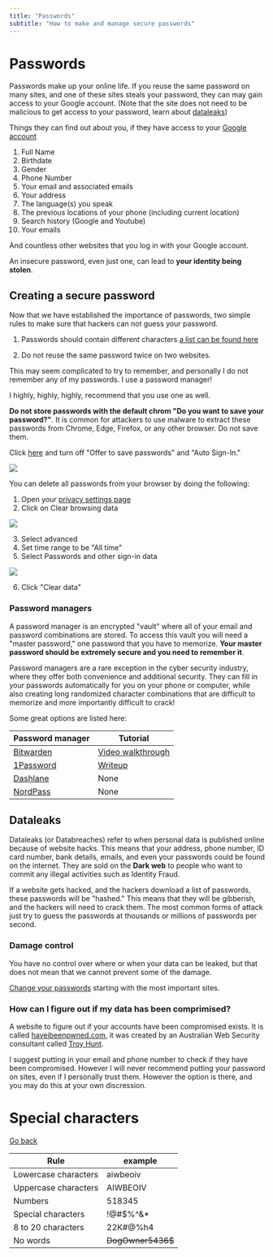 ```yaml
---
title: "Passwords"
subtitle: "How to make and manage secure passwords"
---
```


# Passwords

Passwords make up your online life. If you reuse the same password on many sites, and one of these sites steals your password, they can may gain access to your Google account. (Note that the site does not need to be malicious to get access to your password, learn about [dataleaks](#dataleaks))

Things they can find out about you, if they have access to your [Google account](https://myaccount.google.com/personal-info)

1. Full Name
2. Birthdate
3. Gender
4. Phone Number
5. Your email and associated emails
6. Your address
7. The language(s) you speak
8. The previous locations of your phone (including current location)
9. Search history (Google and Youtube)
10. Your emails

And countless other websites that you log in with your Google account.

An insecure password, even just one, can lead to **your identity being stolen**.

## Creating a secure password

Now that we have established the importance of passwords, two simple rules to make sure that hackers can not guess your password.

1. Passwords should contain different characters [a list can be found here](#special-characters)

2. Do not reuse the same password twice on two websites.

This may seem complicated to try to remember, and personally I do not remember any of my passwords. I use a password manager!

I highly, highly, highly, recommend that you use one as well.

**Do not store passwords with the default chrom "Do you want to save your password?"**. It is common for attackers to use malware to extract these passwords from Chrome, Edge, Firefox, or any other browser. Do not save them.

Click [here](chrome://settings/passwords) and turn off "Offer to save passwords" and "Auto Sign-In."

![](/images/cyber-security/passwords/offer-to-save-passwords.png)

You can delete all passwords from your browser by doing the following:

1. Open your [privacy settings page](chrome://settings/privacy)
2. Click on Clear browsing data

![](/images/cyber-security/passwords/clear-browsing-data.png)

3. Select advanced
4. Set time range to be "All time"
5. Select Passwords and other sign-in data

![](/images/cyber-security/passwords/clear-passwords.png)

6. Click "Clear data"

### Password managers

A password manager is an encrypted "vault" where all of your email and password combinations are stored. To access this vault you will need a "master password," one password that you have to memorize. **Your master password should be extremely secure and you need to remember it**.

Password managers are a rare exception in the cyber security industry, where they offer both convenience and additional security. They can fill in your passwords automatically for you on your phone or computer, while also creating long randomized character combinations that are difficult to memorize and more importantly difficult to crack!

Some great options are listed here:

| Password manager                      | Tutorial                                                                              |
| ------------------------------------- | ------------------------------------------------------------------------------------- |
| [Bitwarden](https://bitwarden.com/)   | [Video walkthrough](https://bitwarden.com/learning/pm-101-getting-started-as-a-user/) |
| [1Password](https://1password.com/)   | [Writeup](https://support.1password.com/explore/get-started/)                         |
| [Dashlane](https://www.dashlane.com/) | None                                                                                  |
| [NordPass](https://nordpass.com/)     | None                                                                                  |

## Dataleaks

Dataleaks (or Databreaches) refer to when personal data is published online because of website hacks. This means that your address, phone number, ID card number, bank details, emails, and even your passwords could be found on the internet. They are sold on the **Dark web** to people who want to commit any illegal activities such as Identity Fraud.

If a website gets hacked, and the hackers download a list of passwords, these passwords will be "hashed." This means that they will be gibberish, and the hackers will need to crack them. The most common forms of attack just try to guess the passwords at thousands or millions of passwords per second.

### Damage control

You have no control over where or when your data can be leaked, but that does not mean that we cannot prevent some of the damage.

[Change your passwords](#creating-a-secure-password) starting with the most important sites.

### How can I figure out if my data has been comprimised?

A website to figure out if your accounts have been compromised exists. It is called [haveibeenpwned.com](https://haveibeenpwned.com), it was created by an Australian Web Security consultant called [Troy Hunt](https://en.wikipedia.org/wiki/Troy_Hunt).

I suggest putting in your email and phone number to check if they have been compromised. However I will never recommend putting your password on sites, even if I personally trust them. However the option is there, and you may do this at your own discression.

# Special characters

[Go back](#creating-a-secure-password)

| Rule                 | example           |
| -------------------- | ----------------- |
| Lowercase characters | aiwbeoiv          |
| Uppercase characters | AIWBEOIV          |
| Numbers              | 518345            |
| Special characters   | !@#$%^&\*         |
| 8 to 20 characters   | 22K#@%h4          |
| No words             | ~~DogOwner5436$~~ |
